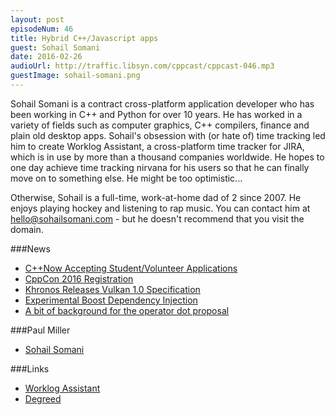 ```yaml
---
layout: post
episodeNum: 46
title: Hybrid C++/Javascript apps
guest: Sohail Somani
date: 2016-02-26
audioUrl: http://traffic.libsyn.com/cppcast/cppcast-046.mp3
guestImage: sohail-somani.png
---
```


Sohail Somani is a contract cross-platform application developer who has been working in C++ and Python for over 10 years. He has worked in a variety of fields such as computer graphics, C++ compilers, finance and plain old desktop apps. Sohail's obsession with (or hate of) time tracking led him to create Worklog Assistant, a cross-platform time tracker for JIRA, which is in use by more than a thousand companies worldwide. He hopes to one day achieve time tracking nirvana for his users so that he can finally move on to something else. He might be too optimistic...
 
Otherwise, Sohail is a full-time, work-at-home dad of 2 since 2007. He enjoys playing hockey and listening to rap music. You can contact him at hello@sohailsomani.com - but he doesn't recommend that you visit the domain.

###News

 - [C++Now Accepting Student/Volunteer Applications](http://cppnow.org/2016-conference/announcements/2016/02/23/student-volunteer-program-accepting-applications.html)
 - [CppCon 2016 Registration](http://cppcon.org/regopen2016/)
 - [Khronos Releases Vulkan 1.0 Specification](https://www.reddit.com/r/cpp/comments/462mau/khronos_releases_vulkan_10_specification/)
 - [Experimental Boost Dependency Injection](http://boost-experimental.github.io/di/)
 - [A bit of background for the operator dot proposal](https://isocpp.org/blog/2016/02/a-bit-of-background-for-the-operator-dot-proposal-bjarne-stroustrup)
 
###Paul Miller

 - [Sohail Somani](https://www.linkedin.com/in/sohail-somani-a1a7571)

###Links

 - [Worklog Assistant](https://worklogassistant.com/)
 - [Degreed](https://degreed.com/)
